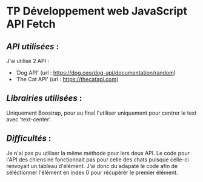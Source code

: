 # **TP Développement web JavaScript API Fetch**

## _API utilisées_ :
J'ai utilisé 2 API :   
- 'Dog API' (url : https://dog.ceo/dog-api/documentation/random)
- 'The Cat API' (url : https://thecatapi.com)

## _Librairies utilisées_ :
Uniquement Boostrap, pour au final l'utiliser uniquement pour centrer le text avec 'text-center'.

## _Difficultés_ :
Je n'ai pas pu utiliser la même méthode pour lers deux API. Le code pour l'API des chiens ne fonctionnait pas pour celle des chats puisque celle-ci renvoyait un tableau d'élément. J'ai donc du adapaté le code afin de séléctionner l'élément en index 0 pour récupérer le premier élément.